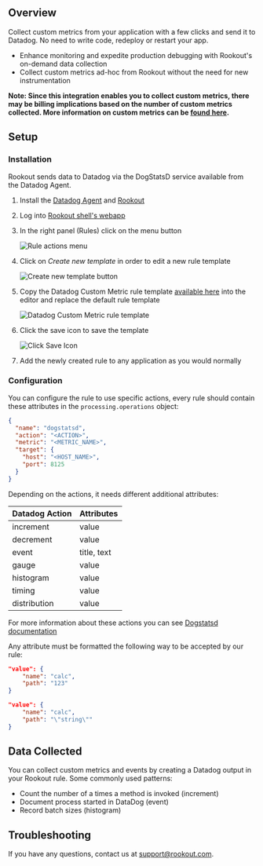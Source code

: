 ## Overview

Collect custom metrics from your application with a few clicks and send it to Datadog. No need to write code, redeploy or restart your app.

- Enhance monitoring and expedite production debugging with Rookout's on-demand data collection
- Collect custom metrics ad-hoc from Rookout without the need for new instrumentation

**Note: Since this integration enables you to collect custom metrics, there may be billing implications based on the number of custom metrics collected. More information on custom metrics can be [found here][1].**

## Setup

### Installation

Rookout sends data to Datadog via the DogStatsD service available from the Datadog Agent.

1. Install the [Datadog Agent][2] and [Rookout][3]

2. Log into [Rookout shell's webapp][4]

3. In the right panel (Rules) click on the menu button

    ![Rule actions menu][5]

4. Click on _Create new template_ in order to edit a new rule template

    ![Create new template button][6]

5. Copy the Datadog Custom Metric rule template [available here][7] into the editor and replace the default rule template

    ![Datadog Custom Metric rule template][8]

6. Click the save icon to save the template

    ![Click Save Icon][9]

7. Add the newly created rule to any application as you would normally

### Configuration

You can configure the rule to use specific actions, every rule should contain these attributes in the `processing.operations` object:

```json
{
  "name": "dogstatsd",
  "action": "<ACTION>",
  "metric": "<METRIC_NAME>",
  "target": {
    "host": "<HOST_NAME>",
    "port": 8125
  }
}
```

Depending on the actions, it needs different additional attributes:

| Datadog Action |  Attributes |
|----------------|-------------|
|    increment   | value       |
|    decrement   | value       |
|      event     | title, text |
|      gauge     | value       |
|    histogram   | value       |
|     timing     | value       |
|  distribution  | value       |

For more information about these actions you can see [Dogstatsd documentation][10]

Any attribute must be formatted the following way to be accepted by our rule:

```json
"value": {
    "name": "calc",
    "path": "123"
}
```

```json
"value": {
    "name": "calc",
    "path": "\"string\""
}
```

## Data Collected

You can collect custom metrics and events by creating a Datadog output in your Rookout rule. Some commonly used patterns:

- Count the number of a times a method is invoked (increment)
- Document process started in DataDog (event)
- Record batch sizes (histogram)

## Troubleshooting

If you have any questions, contact us at support@rookout.com.

[1]: https://docs.datadoghq.com/getting_started/custom_metrics
[2]: https://docs.datadoghq.com/agent
[3]: https://docs.rookout.com/docs/getting-started.html
[4]: https://app.rookout.com
[5]: https://raw.githubusercontent.com/DataDog/integrations-extras/master/rookout/images/click_rule_action.png
[6]: https://raw.githubusercontent.com/DataDog/integrations-extras/master/rookout/images/click_new_template.png
[7]: https://raw.githubusercontent.com/DataDog/integrations-extras/master/rookout/rule-template.json
[8]: https://raw.githubusercontent.com/DataDog/integrations-extras/master/rookout/images/datadog_rule_template.png
[9]: https://raw.githubusercontent.com/DataDog/integrations-extras/master/rookout/images/click_save.png
[10]: https://docs.datadoghq.com/developers/dogstatsd

